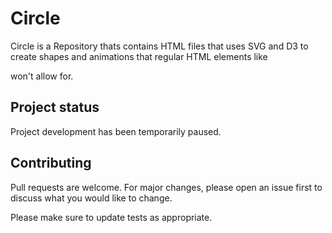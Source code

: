 # Circle 
Circle is a Repository thats contains HTML files that uses SVG and D3 to create shapes and animations that regular HTML elements like <div> won't allow for.

## Project status
Project development has been temporarily paused.

## Contributing
Pull requests are welcome. For major changes, please open an issue first to discuss what you would like to change.

Please make sure to update tests as appropriate.